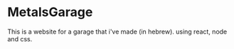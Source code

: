 # MetalsGarage

This is a website for a garage that i've made (in hebrew).
using react, node and css.
